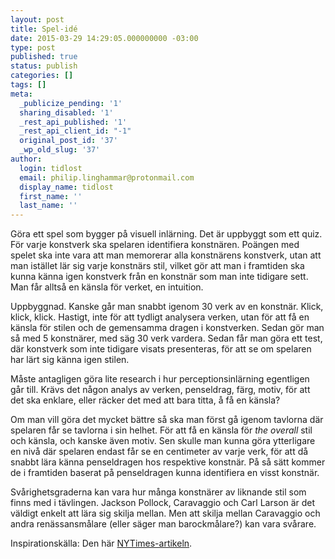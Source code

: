 ```yaml
---
layout: post
title: Spel-idé
date: 2015-03-29 14:29:05.000000000 -03:00
type: post
published: true
status: publish
categories: []
tags: []
meta:
  _publicize_pending: '1'
  sharing_disabled: '1'
  _rest_api_published: '1'
  _rest_api_client_id: "-1"
  original_post_id: '37'
  _wp_old_slug: '37'
author:
  login: tidlost
  email: philip.linghammar@protonmail.com
  display_name: tidlost
  first_name: ''
  last_name: ''
---
```

Göra ett spel som bygger på visuell inlärning. Det är uppbyggt som ett quiz. För varje konstverk ska spelaren identifiera konstnären. Poängen med spelet ska inte vara att man memorerar alla konstnärens konstverk, utan att man istället lär sig varje konstnärs stil, vilket gör att man i framtiden ska kunna känna igen konstverk från en konstnär som man inte tidigare sett. Man får alltså en känsla för verket, en intuition.

Uppbyggnad. Kanske går man snabbt igenom 30 verk av en konstnär. Klick, klick, klick. Hastigt, inte för att tydligt analysera verken, utan för att få en känsla för stilen och de gemensamma dragen i konstverken. Sedan gör man så med 5 konstnärer, med säg 30 verk vardera. Sedan får man göra ett test, där konstverk som inte tidigare visats presenteras, för att se om spelaren har lärt sig känna igen stilen.

Måste antagligen göra lite research i hur perceptionsinlärning egentligen går till. Krävs det någon analys av verken, penseldrag, färg, motiv, för att det ska enklare, eller räcker det med att bara titta, å få en känsla?

Om man vill göra det mycket bättre så ska man först gå igenom tavlorna där spelaren får se tavlorna i sin helhet. För att få en känsla för <em>the</em> <em>overall</em> stil och känsla, och kanske även motiv. Sen skulle man kunna göra ytterligare en nivå där spelaren endast får se en centimeter av varje verk, för att då snabbt lära känna penseldragen hos respektive konstnär. På så sätt kommer de i framtiden baserat på penseldragen kunna identifiera en visst konstnär.

Svårighetsgraderna kan vara hur många konstnärer av liknande stil som finns med i tävlingen. Jackson Pollock, Caravaggio och Carl Larson är det väldigt enkelt att lära sig skilja mellan. Men att skilja mellan Caravaggio och andra renässansmålare (eller säger man barockmålare?) kan vara svårare.

Inspirationskälla: Den här [NYTimes-artikeln](http://www.nytimes.com/2015/03/29/sunday-review/learning-to-see-data.html?ref=opinion).
